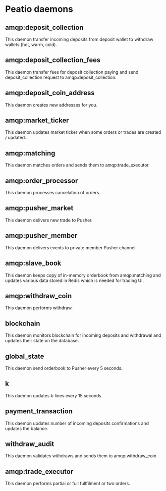 # Peatio daemons

## amqp:deposit_collection

This daemon transfer incoming deposits from deposit wallet to withdraw wallets (hot, warm, cold).

## amqp:deposit_collection_fees

This daemon transfer fees for deposit collection paying and send deposit_collection request to amqp:deposit_collection.

## amqp:deposit_coin_address

This daemon creates new addresses for you.

## amqp:market_ticker

This daemon updates market ticker when some orders or trades are created / updated.

## amqp:matching

This daemon matches orders and sends them to amqp:trade_executor.

## amqp:order_processor

This daemon processes cancelation of orders.

## amqp:pusher_market

This daemon delivers new trade to Pusher.

## amqp:pusher_member

This daemon delivers events to private member Pusher channel.

## amqp:slave_book

This daemon keeps copy of in-memory orderbook from amqp:matching and updates various data stored in Redis which is needed for trading UI.

## amqp:withdraw_coin

This daemon performs withdraw.

## blockchain

This daemon monitors blockchain for incoming deposits and withdrawal and updates their state on the database.

## global_state

This daemon send orderbook to Pusher every 5 seconds.

## k

This daemon updates k-lines every 15 seconds.

## payment_transaction

This daemon updates number of incoming deposits confirmations and updates the balance.

## withdraw_audit

This daemon validates withdraws and sends them to amqp:withdraw_coin.

## amqp:trade_executor

This daemon performs partial or full fullfilment or two orders.

